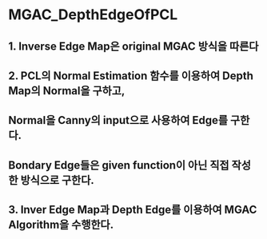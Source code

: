# MGAC_DepthEdgeOfPCL

## 1. Inverse Edge Map은 original MGAC 방식을 따른다  
## 2. PCL의 Normal Estimation 함수를 이용하여 Depth Map의 Normal을 구하고,  
##    Normal을 Canny의 input으로 사용하여 Edge를 구한다.  
##    Bondary Edge들은 given function이 아닌 직접 작성한 방식으로 구한다.
## 3. Inver Edge Map과 Depth Edge를 이용하여 MGAC Algorithm을 수행한다.
